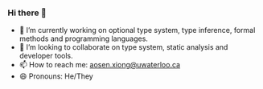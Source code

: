 ### Hi there 👋
- 🔭 I’m currently working on optional type system, type inference, formal methods and programming languages.
- 👯 I’m looking to collaborate on type system, static analysis and developer tools.
- 📫 How to reach me: aosen.xiong@uwaterloo.ca
- 😄 Pronouns: He/They
<!--
**Ao-senXiong/Ao-senXiong** is a ✨ _special_ ✨ repository because its `README.md` (this file) appears on your GitHub profile.

Here are some ideas to get you started:

- 🔭 I’m currently working on ...
- 🌱 I’m currently learning ...
- 👯 I’m looking to collaborate on ...
- 🤔 I’m looking for help with ...
- 💬 Ask me about ...
- 📫 How to reach me: ...
- 😄 Pronouns: ...
- ⚡ Fun fact: ...
-->
